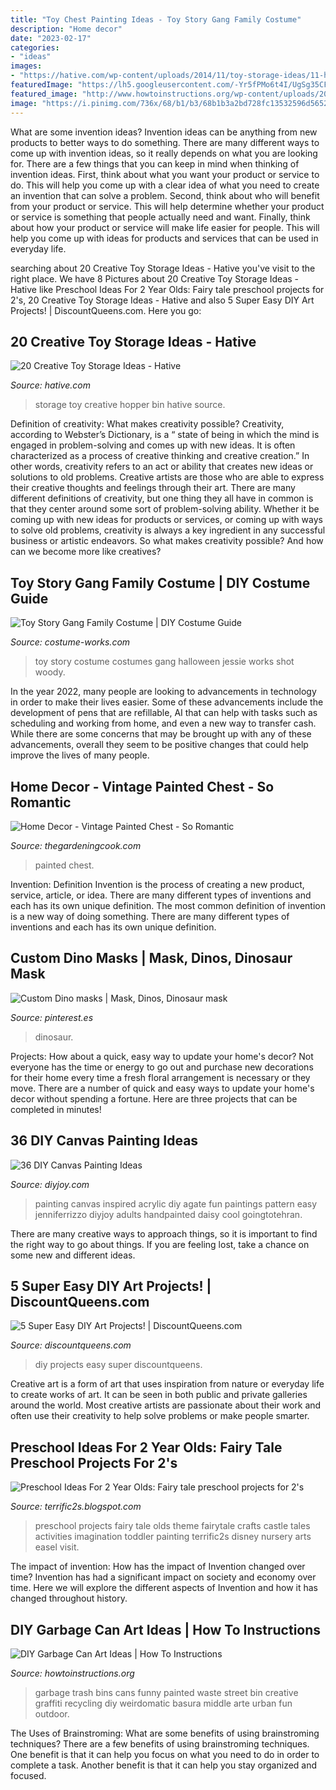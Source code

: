 ```yaml
---
title: "Toy Chest Painting Ideas - Toy Story Gang Family Costume"
description: "Home decor"
date: "2023-02-17"
categories:
- "ideas"
images:
- "https://hative.com/wp-content/uploads/2014/11/toy-storage-ideas/11-hopper-bin-storage.jpg"
featuredImage: "https://lh5.googleusercontent.com/-Yr5fPMo6t4I/UgSg35CF7rI/AAAAAAAAEDQ/6TIuZoG7YIk/s640/blogger-image--1318625134.jpg"
featured_image: "http://www.howtoinstructions.org/wp-content/uploads/2015/10/Garbage-Can-Art-Ideas-3.jpg"
image: "https://i.pinimg.com/736x/68/b1/b3/68b1b3a2bd728fc13532596d5652d1f4.jpg"
---
```



What are some invention ideas?
Invention ideas can be anything from new products to better ways to do something. There are many different ways to come up with invention ideas, so it really depends on what you are looking for. There are a few things that you can keep in mind when thinking of invention ideas. 
First, think about what you want your product or service to do. This will help you come up with a clear idea of what you need to create an invention that can solve a problem. Second, think about who will benefit from your product or service. This will help determine whether your product or service is something that people actually need and want. Finally, think about how your product or service will make life easier for people. This will help you come up with ideas for products and services that can be used in everyday life.

	

		
searching about 20 Creative Toy Storage Ideas - Hative you've visit to the right place. We have 8 Pictures about 20 Creative Toy Storage Ideas - Hative like Preschool Ideas For 2 Year Olds: Fairy tale preschool projects for 2&#039;s, 20 Creative Toy Storage Ideas - Hative and also 5 Super Easy DIY Art Projects! | DiscountQueens.com. Here you go:
		
    
## 20 Creative Toy Storage Ideas - Hative

<img loading=lazy src="https://hative.com/wp-content/uploads/2014/11/toy-storage-ideas/11-hopper-bin-storage.jpg" onerror="this.onerror=null;this.src='https://tse3.mm.bing.net/th?id=OIP.7PBFKenD4qfEMc_n0_369wHaLH&amp;pid=15.1';" alt="20 Creative Toy Storage Ideas - Hative">

_Source: hative.com_

>storage toy creative hopper bin hative source. 

	

Definition of creativity: What makes creativity possible?
Creativity, according to Webster’s Dictionary, is a “ state of being in which the mind is engaged in problem-solving and comes up with new ideas. It is often characterized as a process of creative thinking and creative creation.” In other words, creativity refers to an act or ability that creates new ideas or solutions to old problems. Creative artists are those who are able to express their creative thoughts and feelings through their art.
There are many different definitions of creativity, but one thing they all have in common is that they center around some sort of problem-solving ability. Whether it be coming up with new ideas for products or services, or coming up with ways to solve old problems, creativity is always a key ingredient in any successful business or artistic endeavors. So what makes creativity possible? And how can we become more like creatives?

    
## Toy Story Gang Family Costume | DIY Costume Guide

<img loading=lazy src="https://photos.costume-works.com/full/toy_story_gang1.jpg" onerror="this.onerror=null;this.src='https://tse2.mm.bing.net/th?id=OIP.k6Ns2LM7u1jpFCoVbWJnSwHaKx&amp;pid=15.1';" alt="Toy Story Gang Family Costume | DIY Costume Guide">

_Source: costume-works.com_

>toy story costume costumes gang halloween jessie works shot woody. 

	

In the year 2022, many people are looking to advancements in technology in order to make their lives easier. Some of these advancements include the development of pens that are refillable, AI that can help with tasks such as scheduling and working from home, and even a new way to transfer cash. While there are some concerns that may be brought up with any of these advancements, overall they seem to be positive changes that could help improve the lives of many people.

    
## Home Decor - Vintage Painted Chest - So Romantic

<img loading=lazy src="https://thegardeningcook.com/wp-content/uploads/2013/04/chest.jpg" onerror="this.onerror=null;this.src='https://tse3.mm.bing.net/th?id=OIP.ybmdWj9eLrVpA0FRhQRCiQHaKQ&amp;pid=15.1';" alt="Home Decor - Vintage Painted Chest - So Romantic">

_Source: thegardeningcook.com_

>painted chest. 

	

Invention: Definition
Invention is the process of creating a new product, service, article, or idea. There are many different types of inventions and each has its own unique definition. The most common definition of invention is a new way of doing something. There are many different types of inventions and each has its own unique definition.

    
## Custom Dino Masks | Mask, Dinos, Dinosaur Mask

<img loading=lazy src="https://i.pinimg.com/736x/68/b1/b3/68b1b3a2bd728fc13532596d5652d1f4.jpg" onerror="this.onerror=null;this.src='https://tse2.mm.bing.net/th?id=OIP.lpvheWXLw0Aynme4bWu9swHaJ3&amp;pid=15.1';" alt="Custom Dino masks | Mask, Dinos, Dinosaur mask">

_Source: pinterest.es_

>dinosaur. 

	

Projects: How about a quick, easy way to update your home's decor?
Not everyone has the time or energy to go out and purchase new decorations for their home every time a fresh floral arrangement is necessary or they move. There are a number of quick and easy ways to update your home's decor without spending a fortune. Here are three projects that can be completed in minutes!

    
## 36 DIY Canvas Painting Ideas

<img loading=lazy src="http://diyjoy.com/wp-content/uploads/2017/03/Agate-Inspired-Acrylic-Painting.jpg" onerror="this.onerror=null;this.src='https://tse2.mm.bing.net/th?id=OIP.Jx80pfG27lKxUZU-dICVlAHaSA&amp;pid=15.1';" alt="36 DIY Canvas Painting Ideas">

_Source: diyjoy.com_

>painting canvas inspired acrylic diy agate fun paintings pattern easy jenniferrizzo diyjoy adults handpainted daisy cool goingtotehran. 

	

There are many creative ways to approach things, so it is important to find the right way to go about things. If you are feeling lost, take a chance on some new and different ideas.

    
## 5 Super Easy DIY Art Projects! | DiscountQueens.com

<img loading=lazy src="http://www.discountqueens.com/uploads/art.png" onerror="this.onerror=null;this.src='https://tse3.mm.bing.net/th?id=OIP.dLlghdDXdAc-S1MMls28PwHaLW&amp;pid=15.1';" alt="5 Super Easy DIY Art Projects! | DiscountQueens.com">

_Source: discountqueens.com_

>diy projects easy super discountqueens. 

	

Creative art is a form of art that uses inspiration from nature or everyday life to create works of art. It can be seen in both public and private galleries around the world. Most creative artists are passionate about their work and often use their creativity to help solve problems or make people smarter.

    
## Preschool Ideas For 2 Year Olds: Fairy Tale Preschool Projects For 2&#039;s

<img loading=lazy src="https://lh5.googleusercontent.com/-Yr5fPMo6t4I/UgSg35CF7rI/AAAAAAAAEDQ/6TIuZoG7YIk/s640/blogger-image--1318625134.jpg" onerror="this.onerror=null;this.src='https://tse2.mm.bing.net/th?id=OIP.N9ScETeK-YzqAw5zXi9E8AAAAA&amp;pid=15.1';" alt="Preschool Ideas For 2 Year Olds: Fairy tale preschool projects for 2&#039;s">

_Source: terrific2s.blogspot.com_

>preschool projects fairy tale olds theme fairytale crafts castle tales activities imagination toddler painting terrific2s disney nursery arts easel visit. 

	

The impact of invention: How has the impact of Invention changed over time?
Invention has had a significant impact on society and economy over time. Here we will explore the different aspects of Invention and how it has changed throughout history.

    
## DIY Garbage Can Art Ideas | How To Instructions

<img loading=lazy src="http://www.howtoinstructions.org/wp-content/uploads/2015/10/Garbage-Can-Art-Ideas-3.jpg" onerror="this.onerror=null;this.src='https://tse4.mm.bing.net/th?id=OIP.gZgvhgBI131rrlec2gCi1AHaLK&amp;pid=15.1';" alt="DIY Garbage Can Art Ideas | How To Instructions">

_Source: howtoinstructions.org_

>garbage trash bins cans funny painted waste street bin creative graffiti recycling diy weirdomatic basura middle arte urban fun outdoor. 

	

The Uses of Brainstroming: What are some benefits of using brainstroming techniques?
There are a few benefits of using brainstroming techniques. One benefit is that it can help you focus on what you need to do in order to complete a task. Another benefit is that it can help you stay organized and focused.

